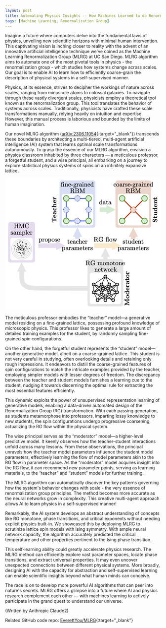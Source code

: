 ```yaml
---
layout: post
title: Automating Physics Insights -- How Machines Learned to do Renormalization
tags: [Machine Learning, Renormalization Group]
---
```



Imagine a future where computers delve into the fundamental laws of physics, unveiling new scientific horizons with minimal human intervention. This captivating vision is inching closer to reality with the advent of an innovative artificial intelligence technique we've coined as the Machine Learning Renormalization Group (MLRG) at UC San Diego. MLRG algorithm aims to automate one of the most pivotal tools in physics - the renormalization group - which studies how systems change across scales. Our goal is to enable AI to learn how to efficiently coarse-grain the description of physical systems in a self-supervised manner. 

Physics, at its essence, strives to decipher the workings of nature across scales, ranging from minuscule atoms to colossal galaxies. To navigate through these vastly divergent scales, physicists employ a theoretical tool known as the renormalization group. This tool translates the behavior of systems across scales. Traditionally, physicists have crafted these scale transformations manually, relying heavily on intuition and expertise. However, this manual process is laborious and bounded by the limits of human imagination.

Our novel MLRG algorithm ([arXiv:2306.11054](https://arxiv.org/abs/2306.11054){:target="_blank"}) transcends these boundaries by architecting a multi-tiered, multi-agent artificial intelligence (AI) system that learns optimal scale transformations autonomously. To grasp the essence of our MLRG algorithm, envision a physics classroom inhabited by three characters — a meticulous professor, a forgetful student, and a wise principal, all embarking on a journey to explore statistical physics systems of spins on an infinitely expansive lattice.

![Architecture of MLRG algorithm](/assets/img/figures/MLRG.png)

The meticulous professor embodies the “teacher” model—a generative model residing on a fine-grained lattice, possessing profound knowledge of microscopic physics. This professor likes to generate a large amount of detailed training examples for the student, by randomly sampling fine-grained spin configurations.

On the other hand, the forgetful student represents the “student” model—another generative model, albeit on a coarse-grained lattice. This student is not very careful in studying, often overlooking details and retaining only rough impressions. It endeavors to distill the coarse-grained features of spin configurations to match the intricate examples provided by the teacher, employing simpler models with lesser degrees of freedom. The discrepancy between the teacher and student models furnishes a learning cue to the student, nudging it towards discerning the optimal rule for extracting the most essential features efficiently.

This dynamic exploits the power of unsupervised representation learning of generative models, enabling a data-driven automated design of the Renormalization Group (RG) transformation. With each passing generation, as students metamorphose into professors, imparting lossy knowledge to new students, the spin configurations undergo progressive coarsening, actualizing the RG flow within the physical system.

The wise principal serves as the “moderator” model—a higher-level predictive model. It keenly observes how the teacher-student interactions unfold across many lessons. From these observations, the principal unravels how the teacher model parameters influence the student model parameters, effectively learning the flow of model parameters akin to the RG flow in parameter space. As the “moderator” model acquires insight into the RG flow, it can recommend new parameter points, serving as learning materials, to the “teacher” and “student” models for further training.

The MLRG algorithm can automatically discover the key patterns governing how the system's behavior changes with scale - the very essence of renormalization group principles. The method becomes more accurate as the neural networks grow in complexity. This creative multi-agent approach allows AI to learn physics in a self-supervised manner!

Remarkably, the AI system develops an abstract understanding of concepts like RG monotone, phase transitions, and critical exponents without needing explicit physics built-in. We showcased this by deploying MLRG to scrutinize lattice spin models with Ising symmetry. With ample neural network capacity, the algorithm accurately predicted the critical temperature and other properties pertinent to the Ising phase transition.

This self-learning ability could greatly accelerate physics research. The MLRG method can efficiently explore vast parameter spaces, locate phase transitions, and extract universal properties. It may even uncover unexpected connections between different physical systems. More broadly, designing AI with the capacity for abstraction and self-supervised learning can enable scientific insights beyond what human minds can conceive.

The race is on to develop more powerful AI algorithms that can peer into nature's secrets. MLRG offers a glimpse into a future where AI and physics research complement each other — with machines learning to actively participate in the grand quest to understand our universe.


(Written by Anthropic Claude2)


Related GitHub code repo: [EverettYou/MLRG](https://github.com/EverettYou/MLRG){:target="_blank"} 